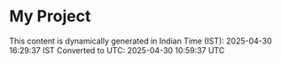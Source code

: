 # My Project

This content is dynamically generated in Indian Time (IST): 2025-04-30 16:29:37 IST
Converted to UTC: 2025-04-30 10:59:37 UTC
